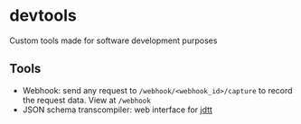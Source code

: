 # devtools

Custom tools made for software development purposes

## Tools

- Webhook: send any request to `/webhook/<webhook_id>/capture` to record the request data. View at `/webhook`
- JSON schema transcompiler: web interface for [jdtt](https://github.com/joeyshi12/json-data-type-transcompiler)

